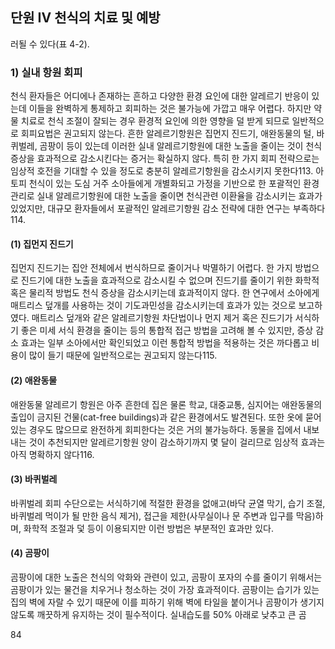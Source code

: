## 단원 IV 천식의 치료 및 예방

러될 수 있다(표 4-2).

### 1) 실내 항원 회피

천식 환자들은 어디에나 존재하는 흔하고 다양한 환경 요인에 대한 알레르기 반응이 있는데 이들을 완벽하게 통제하고 회피하는 것은 불가능에 가깝고 매우 어렵다. 하지만 약물 치료로 천식 조절이 잘되는 경우 환경적 요인에 의한 영향을 덜 받게 되므로 일반적으로 회피요법은 권고되지 않는다. 흔한 알레르기항원은 집먼지 진드기, 애완동물의 털, 바퀴벌레, 곰팡이 등이 있는데 이러한 실내 알레르기항원에 대한 노출을 줄이는 것이 천식 증상을 효과적으로 감소시킨다는 증거는 확실하지 않다. 특히 한 가지 회피 전략으로는 임상적 호전을 기대할 수 있을 정도로 충분히 알레르기항원을 감소시키지 못한다113. 아토피 천식이 있는 도심 거주 소아들에게 개별화되고 가정을 기반으로 한 포괄적인 환경 관리로 실내 알레르기항원에 대한 노출을 줄이면 천식관련 이환율을 감소시키는 효과가 있었지만, 대규모 환자들에서 포괄적인 알레르기항원 감소 전략에 대한 연구는 부족하다114.

#### (1) 집먼지 진드기

집먼지 진드기는 집안 전체에서 번식하므로 줄이거나 박멸하기 어렵다. 한 가지 방법으로 진드기에 대한 노출을 효과적으로 감소시킬 수 없으며 진드기를 줄이기 위한 화학적 혹은 물리적 방법도 천식 증상을 감소시키는데 효과적이지 않다. 한 연구에서 소아에게 매트리스 덮개를 사용하는 것이 기도과민성을 감소시키는데 효과가 있는 것으로 보고하였다. 매트리스 덮개와 같은 알레르기항원 차단법이나 먼지 제거 혹은 진드기가 서식하기 좋은 미세 서식 환경을 줄이는 등의 통합적 접근 방법을 고려해 볼 수 있지만, 증상 감소 효과는 일부 소아에서만 확인되었고 이런 통합적 방법을 적용하는 것은 까다롭고 비용이 많이 들기 때문에 일반적으로는 권고되지 않는다115.

#### (2) 애완동물

애완동물 알레르기 항원은 아주 흔한데 집은 물론 학교, 대중교통, 심지어는 애완동물의 출입이 금지된 건물(cat-free buildings)과 같은 환경에서도 발견된다. 또한 옷에 묻어 있는 경우도 많으므로 완전하게 회피한다는 것은 거의 불가능하다. 동물을 집에서 내보내는 것이 추천되지만 알레르기항원 양이 감소하기까지 몇 달이 걸리므로 임상적 효과는 아직 명확하지 않다116.

#### (3) 바퀴벌레

바퀴벌레 회피 수단으로는 서식하기에 적절한 환경을 없애고(바닥 균열 막기, 습기 조절, 바퀴벌레 먹이가 될 만한 음식 제거), 접근을 제한(사무실이나 문 주변과 입구를 막음)하며, 화학적 조절과 덫 등이 이용되지만 이런 방법은 부분적인 효과만 있다.

#### (4) 곰팡이

곰팡이에 대한 노출은 천식의 악화와 관련이 있고, 곰팡이 포자의 수를 줄이기 위해서는 곰팡이가 있는 물건을 치우거나 청소하는 것이 가장 효과적이다. 곰팡이는 습기가 있는 집의 벽에 자랄 수 있기 때문에 이를 피하기 위해 벽에 타일을 붙이거나 곰팡이가 생기지 않도록 깨끗하게 유지하는 것이 필수적이다. 실내습도를 50% 아래로 낮추고 큰 곰

<PAGE>84